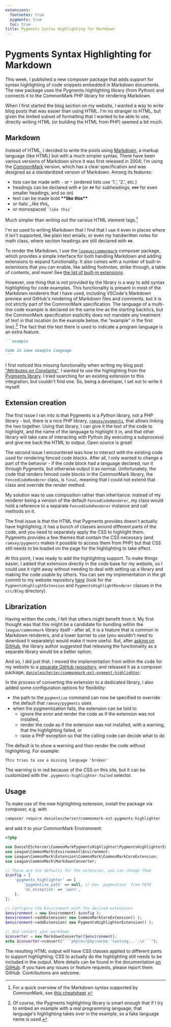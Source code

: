```yaml
---
extensions:
  footnotes: true
  pygments: true
  toc: true
title: Pygments Syntax Highlighting for Markdown
---
```


# Pygments Syntax Highlighting for Markdown

This week, I published a new composer package that adds support for syntax
highlighting of code snippets embedded in Markdown documents. The new package
uses the Pygments highlighting library (from Python) and connects it to the
CommonMark PHP library for rendering Markdown.

When I first started the blog section on my website, I wanted a way to write
blog posts that was easier than using HTML. I'm no stranger to HTML, but given
the limited subset of formatting that I wanted to be able to use, directly
writing HTML (or building the HTML from PHP) seemed a bit much.

## Markdown

Instead of HTML, I decided to write the posts using [Markdown][markdown-site],
a markup language (like HTML) but with a much simpler syntax. There have been
various versions of Markdown since it was first released in 2004; I'm using the
[CommonMark][commonmark] version, which has a clear specification and was
designed as a standardized version of Markdown. Among its features:

- lists can be made with `-` or `*` (ordered lists use '1.', '2.', etc.)
- headings can be declared with `#` (or `##` for subheadings, `###` for even
smaller headings, and so on)
- text can be made bold **\*\*like this\*\***
- or italic _\_like this\__
- or monospaced `` `like this` ``

Much simpler than writing out the various HTML element tags.[^1]

I'm so used to writing Markdown that I find that I use it even in places where
it isn't supported, like plain text emails, or even my handwritten notes for
math class, where section headings are still declared with `##`.

To render the Markdown, I use the [`league/commonmark`][league] composer
package, which provides a simple interface for both handling Markdown and adding
extensions to expand functionality. It also comes with a number of built-in
extensions that you can enable, like adding footnotes, strike through, a table
of contents, and more! See [the list of built-in extensions][ext-list].

However, one thing that is _not_ provided by the library is a way to add syntax
highlighting for code examples. This functionality is present in most of the
Markdown renderers that I have used, including VSCode's Markdown preview and
GitHub's rendering of Markdown files and comments, but it is not strictly part
of the CommonMark specification. The language of a multi-line code example is
declared on the same line as the starting backtics, but the CommonMark
specification explicitly does not mandate any treatment of text in that
location (in the example below, the "example" in the first line).[^2]
The fact that the text there is used to indicate a program language is an
extra feature.

````markdown
```example

Code in some example language
```
````

I first noticed this missing functionality when writing my blog post
["Attributes on Constants"][blog-attribs-on-constants]. I wanted to use the
highlighting from the [Pygments library][pygments]. I tried searching for an
existing extension to this integration, but couldn't find one. So, being a
developer, I set out to write it myself.

## Extension creation

The first issue I ran into is that Pygments is a _Python_ library, not a PHP
library - but, there is a nice PHP library, [`ramsey/pygments`][ramsey-lib],
that allows linking the two together. Using that library, I can give it the
text of the code to highlight, and the name of the language to highlight it in,
and that other library will take care of interacting with Python (by executing a
subprocess) and give me back the HTML to output. Open source is great!

The second issue I encountered was how to interact with the existing code used
for rendering fenced code blocks. After all, I only wanted to change a part
of the behavior - if the code block had a language declared, run it through
Pygments, but otherwise output it as normal. Unfortunately, the code that
renders fenced code blocks in the CommonMark library, the `FencedCodeRenderer`
class, is `final`, meaning that I could not extend that class and override the
render method.

My solution was to use composition rather than inheritance: instead of my
renderer being a version of the default `FencedCodeRenderer`, my class would
hold a reference to a separate `FencedCodeRenderer` instance and call methods
on it.

The final issue is that the HTML that Pygments provides doesn't actually have
highlighting; it has a bunch of classes around different parts of the code, and
you need to separately apply the CSS to highlight them. Pygments provides a few
themes that contain the CSS necessary (and `ramsey/pygments` makes it possible
to access them from PHP) but that CSS still needs to be loaded on the page for
the highlighting to take effect.

At this point, I was ready to add the highlighting support. To make things
easier, I added that extension directly in the code base for my website, so I
could use it right away without needing to deal with setting up a library and
making the code usable by others. You can see my implementation in the git
commit to my website repository [here][orig-impl-commit] (look for the
`PygmentsHighlightExtension` and `PygmentsHighlightRenderer` classes in the
`src/Blog` directory).

## Librarization

Having written the code, I felt that others might benefit from it. My first
thought was that this might be a candidate for bundling within the
`league/commonmark` library itself - after all, it is a feature that is common
in Markdown renderers, and a lower barrier to use (you wouldn't need to
download it separately) would make it more useful. But, after
[asking on GitHub][gh-issue-1073], the library author suggested that releasing
the functionality as a separate library would be a better option.

And so, I did just that. I moved the implementation from within the code for
my website to a [separate GitHub repository][gh-repo], and released it as a
composer package,
[`danielescherzer/commonmark-ext-pygment-highlighter`][composer-package].

In the process of converting the extension to a dedicated library, I also added
some configuration options for flexibility:

- the path to the `pygmentize` command can now be specified to override the
default that `ramsey/pygments` uses
- when the pygmentization fails, the extension can be told to
	- ignore the error and render the code as if the extension was not
	installed,
	- render the code as if the extension was not installed, with a warning,
	that the highlighting failed, or
	- raise a PHP exception so that the calling code can decide what to do

The default is to show a warning and then render the code without highlighting.
For example:

```broken
This tries to use a missing language 'broken'
```

The warning is in red because of the CSS on this site, but it can be customized
with the `.pygments-highlighter-failed` selector.

## Usage

To make use of the new highlighting extension, install the package via composer,
e.g. with
```bash
composer require danielescherzer/commonmark-ext-pygments-highlighter
```

and add it to your CommonMark Environment:

```php
<?php

use DanielEScherzer\CommonMarkPygmentsHighlighter\PygmentsHighlighterExtension;
use League\CommonMark\Environment\Environment;
use League\CommonMark\Extension\CommonMark\CommonMarkCoreExtension;
use League\CommonMark\MarkdownConverter;

// These are the defaults for the extension, you can change them
$config = [
    'pygments_highlighter' => [
        'pygmentize_path' => null, // Use `pygmentize` from PATH
        'on_exception' => 'warn',
    ],
];

// Configure the Environment with the desired extensions
$environment = new Environment( $config );
$environment->addExtension( new CommonMarkCoreExtension() );
$environment->addExtension( new PygmentsHighlighterExtension() );

// And convert your markdown
$converter = new MarkdownConverter($environment);
echo $converter->convert("```php\n<?php\necho 'testing...';\n```");
```

The resulting HTML output will have CSS classes applied to different parts to
support highlighting; CSS to actually do the highlighting still needs to be
included in the output. More details can be found in the documentation
[on GitHub][gh-repo]. If you have any issues or feature requests, please report
them GitHub. Contributions are welcome.

[^1]: For a quick overview of the Markdown syntax supported by
CommonMark, see [this cheatsheet][cheatsheet].

[^2]: Of course, the Pygments highlighting library is smart enough that
if I try to embed an example with a real programming language, that language's
highlighting takes over in the example, so a fake language name is used.

[markdown-site]: https://daringfireball.net/projects/markdown/
[league]: https://packagist.org/packages/league/commonmark
[ext-list]: https://commonmark.thephpleague.com/2.7/extensions/overview/
[blog-attribs-on-constants]: /Blog/20250429-attributes-on-constants
[pygments]: https://pygments.org/
[ramsey-lib]: https://packagist.org/packages/ramsey/pygments
[orig-impl-commit]: https://github.com/DanielEScherzer/website-content/commit/d161dbf17d90f41be60c4aab9ba83d01f7aa609a
[gh-issue-1073]: https://github.com/thephpleague/commonmark/issues/1073
[gh-repo]: https://github.com/DanielEScherzer/commonmark-ext-pygments-highlighter
[composer-package]: https://packagist.org/packages/danielescherzer/commonmark-ext-pygments-highlighter
[commonmark]: https://commonmark.org/
[cheatsheet]: https://commonmark.org/help/
